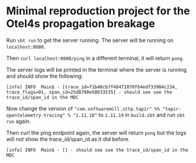 # Minimal reproduction project for the Otel4s propagation breakage

Run `sbt run` to get the server running. The server will be running on `localhost:8080`.

Then `curl localhost:8080/ping` in a different terminal, it will return `pong`.

The server logs will be printed in the terminal where the server is running and should show the following:

```shell     
[info] INFO  Main$ - [trace_id=f1b40cb7f48471070f64edf33904c234, trace_flags=01, span_id=25d8790e50633535] - should see see the trace_id/span_id in the MDC
```

Now change the version of `"com.softwaremill.sttp.tapir" %% "tapir-opentelemetry-tracing" % "1.11.18"` to `1.11.19` in `build.sbt` and run `sbt run` again.

Then curl the ping endpoint again, the server will return `pong` but the logs will not show the trace_id/span_id as it did before.

```shell
[info] INFO  Main$ - [] - should see see the trace_id/span_id in the MDC
```
